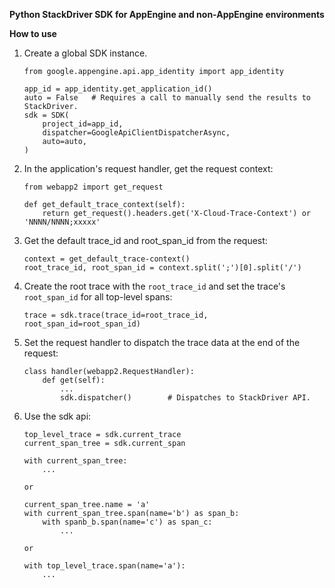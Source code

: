 
**Python StackDriver SDK for AppEngine and non-AppEngine environments**

**How to use**

1.  Create a global SDK instance.
    ```
    from google.appengine.api.app_identity import app_identity
    
    app_id = app_identity.get_application_id()
    auto = False   # Requires a call to manually send the results to StackDriver.
    sdk = SDK(
        project_id=app_id, 
        dispatcher=GoogleApiClientDispatcherAsync, 
        auto=auto,
    )
    ```

2.  In the application's request handler, get the request context:
    ```
    from webapp2 import get_request
    
    def get_default_trace_context(self):
        return get_request().headers.get('X-Cloud-Trace-Context') or 'NNNN/NNNN;xxxxx'
    ```

3.  Get the default trace_id and root_span_id from the request:
    ```
    context = get_default_trace-context()
    root_trace_id, root_span_id = context.split(';')[0].split('/')
    ```

4.  Create the root trace with the `root_trace_id` and set the trace's `root_span_id` for all 
top-level spans:
    ```
    trace = sdk.trace(trace_id=root_trace_id, root_span_id=root_span_id)
    ```
   
5.  Set the request handler to dispatch the trace data at the end of the request:
    ```
    class handler(webapp2.RequestHandler):
        def get(self):
            ...
            sdk.dispatcher()        # Dispatches to StackDriver API.
    ```

6.  Use the sdk api:
    ```
    top_level_trace = sdk.current_trace
    current_span_tree = sdk.current_span
    
    with current_span_tree:
        ...
    
    or
    
    current_span_tree.name = 'a'
    with current_span_tree.span(name='b') as span_b:
        with spanb_b.span(name='c') as span_c:
            ...
    
    or
    
    with top_level_trace.span(name='a'):
        ...
    ```
